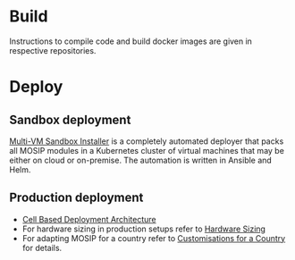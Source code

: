 # Build
Instructions to compile code and build docker images are given in respective repositories.

# Deploy
## Sandbox deployment
[Multi-VM Sandbox Installer](https://github.com/mosip/mosip-infra/tree/master/deployment/sandbox-v2) is a completely automated deployer that packs all MOSIP modules in a Kubernetes cluster of virtual machines that may be either on cloud or on-premise.  The automation is written in Ansible and Helm.

## Production deployment 
* [Cell Based Deployment Architecture](Cell-Based-Deployment-Architecture.md)
* For hardware sizing in production setups refer to [Hardware Sizing](Hardware-Sizing.md)
* For adapting MOSIP for a country refer to [Customisations for a Country](Customisations-for-a-Country.md) for details.
